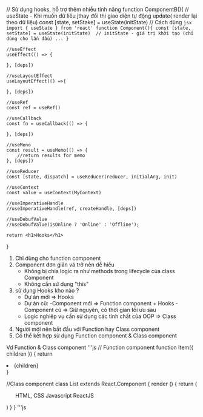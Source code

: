 // Sử dụng hooks, hỗ trợ thêm nhiều tính năng
function ComponentB(){
    // useState - Khi muốn dữ liêu jthay đổi thi giao diện tự động update( render lại theo dữ liệu)
    const [state, setStake] = useState(initState)
        // Cách dùng
        ```jsx
        import { useState } from 'react'
        function Component(){
            const [state, setState] = useState(initState) 
            // initState - giá trị khởi tạo (chỉ dùng cho lần đầu)
            ...
        }
        ```

    //useEffect
    useEffect(() => {

    }, [deps])

    //useLayoutEffect
    useLayoutEffect(() =>{

    }, [deps]) 

    //useRef
    const ref = useRef()

    //useCallback
    const fn = useCallback(() => {

    }, [deps])

    //useMeno
    const result = useMemo(() => {
        //return results for memo
    }, [deps])

    //useReducer
    const [state, dispatch] = useReducer(reducer, initialArg, init)

    //useContext
    const value = useContext(MyContext)

    //useImperativeHandle
    //useImperativeHandle(ref, createHandle, [deps])

    //useDebufValue
    //useDebufValue(isOnline ? 'Online' : 'Offline');

    return <h1>Hooks</h1>    
}

1. Chỉ dùng cho function component
2. Component đơn giản và trở nên dễ hiểu
    - Không bị chia logic ra như methods trong lifecycle của class Component
    - Không cần sử dụng "this"
3. sử dụng Hooks kho nào ?
    - Dự án mới => Hooks
    - Dự án cũ:
        -Component mới => Function component + Hooks
        -Component cũ => Giữ nguyên, có thời gian tối ưu sau
    - Logic nghiệp vụ cần sử dụng các tính chất của OOP => Class component
4. Người mới nên bắt đầu với Function hay Class component
5. Có thể kết hợp sử dụng Function component & Class component

Vd Function & Class component
'''js
// Function component
function Item({ children }) {
    return <li>{children}</li>
}

//Class component
class List extends React.Component {
    render () {
        return (
            <ul>
                <Item>HTML, CSS</Item>
                <Item>Javascript</Item>
                <Item>ReactJS</Item>
            </ul>
        )
    }
}
'''js
